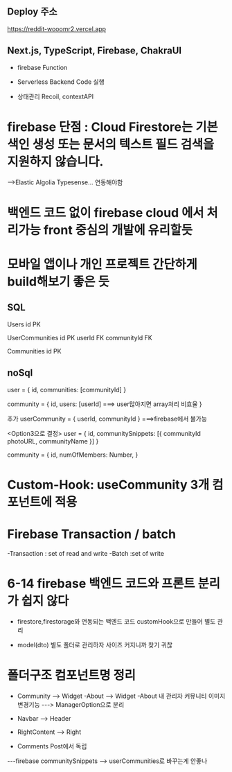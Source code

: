 ## Deploy 주소
https://reddit-wooomr2.vercel.app

## Next.js, TypeScript, Firebase, ChakraUI

* firebase Function
- Serverless Backend Code 실행
 
* 상태관리 Recoil, contextAPI

# firebase 단점 : Cloud Firestore는 기본 색인 생성 또는 문서의 텍스트 필드 검색을 지원하지 않습니다.
-->Elastic
Algolia
Typesense...
연동해야함

# 백엔드 코드 없이 firebase cloud 에서 처리가능 front 중심의 개발에 유리할듯
# 모바일 앱이나 개인 프로젝트 간단하게 build해보기 좋은 듯

## SQL

Users
id PK

UserCommunities
id PK
userId FK
communityId FK

Communities
id PK

## noSql
<Option1>
user = {
  id,
  communities: [communityId]
}

community = {
  id,
  users: [userId] ===> user많아지면 array처리 비효율
}

<Option2>
추가
userCommunity = {
  userId,
  communityId
} ===>firebase에서 불가능

<Option3으로 결정>
user = {
  id,
  communitySnippets: [{
    communityId
    photoURL,
    communityName
  }]
}

community = {
  id,
  numOfMembers: Number,
}


# Custom-Hook:  useCommunity 3개 컴포넌트에 적용

# Firebase Transaction / batch
-Transaction : set of read and write
-Batch :set of write


# 6-14 firebase 백엔드 코드와 프론트 분리가 쉽지 않다

- firestore,firestorage와 연동되는 백엔드 코드
   customHook으로 만들어 별도 관리

- model(dto) 별도 폴더로 관리하자 사이즈 커지니까 찾기 귀찮

# 폴더구조 컴포넌트명 정리
- Community --> Widget
  -About --> Widget
  -About 내 관리자 커뮤니티 이미지 변경기능 ---> ManagerOption으로 분리
  
- Navbar --> Header
- RightContent --> Right


- Comments Post에서 독립



---firebase
communitySnippets --> userCommunities로 바꾸는게 안좋나